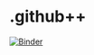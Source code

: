 # .github++


[![Binder](https://mybinder.org/badge_logo.svg)](https://mybinder.org/v2/gh/dm4bem/.github/HEAD)
